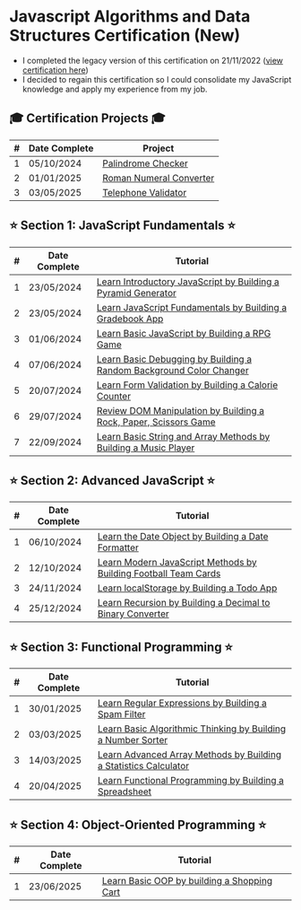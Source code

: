 # Javascript Algorithms and Data Structures Certification (New)
* I completed the legacy version of this certification on 21/11/2022 ([view certification here](https://www.freecodecamp.org/certification/fcc55144a21-0a3a-4329-acd7-8e49b83d46f3/javascript-algorithms-and-data-structures))
* I decided to regain this certification so I could consolidate my JavaScript knowledge and apply my experience from my job.

## 🎓 Certification Projects 🎓

| # | Date Complete | Project  |
|---| ----------- | ------ |
| 1 | 05/10/2024 | [Palindrome Checker](./0-certification-projects/1-build-a-palindrome-checker-project/) |
| 2 | 01/01/2025 | [Roman Numeral Converter](./0-certification-projects/2-build-a-roman-numeral-converter/) |
| 3 | 03/05/2025 | [Telephone Validator](./0-certification-projects/3-build-telephone-number-validator/) |

## ⭐️ Section 1: JavaScript Fundamentals ⭐️

| #  | Date Complete | Tutorial |
|---|----|--------|
| 1 | 23/05/2024 | [Learn Introductory JavaScript by Building a Pyramid Generator](./1-javascript-fundamentals/1a-building-a-pyramid-generator/) |
| 2 | 23/05/2024 | [Learn JavaScript Fundamentals by Building a Gradebook App](./1-javascript-fundamentals/1b-Building-a-gradebook-app/) | 
| 3 | 01/06/2024 | [Learn Basic JavaScript by Building a RPG Game](./1-javascript-fundamentals/1c-building-a-rpg-game/) | 
| 4 | 07/06/2024 | [Learn Basic Debugging by Building a Random Background Color Changer](./1-javascript-fundamentals/1d-building-a-random-background-color-changer/) | 
| 5 | 20/07/2024 | [Learn Form Validation by Building a Calorie Counter](./1-javascript-fundamentals/1e-building-a-calorie-counter/) |
| 6 | 29/07/2024 | [Review DOM Manipulation by Building a Rock, Paper, Scissors Game](./1-javascript-fundamentals/1f-review-dom-manipulation-by-building-a-rock-paper-scissors-game/) | 
| 7 | 22/09/2024 | [Learn Basic String and Array Methods by Building a Music Player](./1-javascript-fundamentals/1g-learn-basic-string-and-arrayarray-methods-by-building-a-music-player/) | 

## ⭐️ Section 2: Advanced JavaScript ⭐️
|#  | Date Complete | Tutorial |
|---|----|------------ |
| 1 | 06/10/2024 | [Learn the Date Object by Building a Date Formatter](./2-advanced-javascript/2a-learn-date-object-by-building-date-formatter/) |
| 2 | 12/10/2024 | [Learn Modern JavaScript Methods by Building Football Team Cards](./2-advanced-javascript/2b-learn-modern-js-methods-building-football-team-cards/) |
| 3 | 24/11/2024 | [Learn localStorage by Building a Todo App](./2-advanced-javascript/2c-learn-localstorage-building-todo-app/) |
| 4 | 25/12/2024 | [Learn Recursion by Building a Decimal to Binary Converter](./2-advanced-javascript/2d-learn-recursion-by-building-binary-converter/) |

## ⭐️ Section 3: Functional Programming ⭐️
|#  | Date Complete | Tutorial | 
|---|----|-------------------- |
| 1 | 30/01/2025 | [Learn Regular Expressions by Building a Spam Filter](./3-functional-programming/3a-learn-regex-building-spam-filter/) |
| 2 | 03/03/2025 | [Learn Basic Algorithmic Thinking by Building a Number Sorter](./3-functional-programming/3b-learn-algo-thinking-building-number-sorter/) |
| 3 | 14/03/2025 | [Learn Advanced Array Methods by Building a Statistics Calculator](./3-functional-programming/3c-learn-array-methods-building-stats-calc/) |
| 4 | 20/04/2025 | [Learn Functional Programming by Building a Spreadsheet](./3-functional-programming/3d-learn-functional-programming-building-spreadsheet/) |

## ⭐️ Section 4: Object-Oriented Programming ⭐️
|#  | Date Complete | Tutorial | 
|---|----|-------------------- |
| 1 | 23/06/2025 | [Learn Basic OOP by building a Shopping Cart](./4-object-oriented-programming/4a-learn-oop-build-shopping-cart/) |